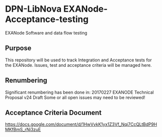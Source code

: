 # DPN-LibNova EXANode-Acceptance-testing
EXANode Software and data flow testing

## Purpose
This repository will be used to track Integration and Acceptance tests for the EXANode. 
Issues, test and acceptance criteria will be managed here.

## Renumbering
Significant renumbering has been done in: 20170227 EXANODE Technical Proposal v24 Draft
Some or all open issues may need to be reviewed!

## Acceptance Criteria Document
https://docs.google.com/document/d/1HwVvkK1yx1Z3Vf_Nqi7CcQLtBdP9HMKfBmS_rNi3zuE
